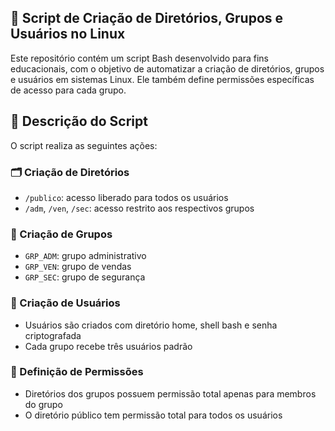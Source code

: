 ## 🐧 Script de Criação de Diretórios, Grupos e Usuários no Linux

Este repositório contém um script Bash desenvolvido para fins educacionais, com o objetivo de automatizar a criação de diretórios, grupos e usuários em sistemas Linux. Ele também define permissões específicas de acesso para cada grupo.

## 📄 Descrição do Script

O script realiza as seguintes ações:

### 🗂️ Criação de Diretórios
- `/publico`: acesso liberado para todos os usuários  
- `/adm`, `/ven`, `/sec`: acesso restrito aos respectivos grupos

### 👥 Criação de Grupos
- `GRP_ADM`: grupo administrativo  
- `GRP_VEN`: grupo de vendas  
- `GRP_SEC`: grupo de segurança

### 👤 Criação de Usuários
- Usuários são criados com diretório home, shell bash e senha criptografada  
- Cada grupo recebe três usuários padrão

### 🔐 Definição de Permissões
- Diretórios dos grupos possuem permissão total apenas para membros do grupo  
- O diretório público tem permissão total para todos os usuários
